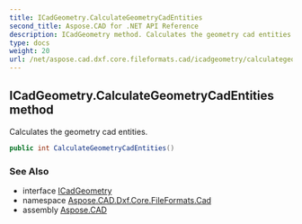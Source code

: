 ```yaml
---
title: ICadGeometry.CalculateGeometryCadEntities
second_title: Aspose.CAD for .NET API Reference
description: ICadGeometry method. Calculates the geometry cad entities
type: docs
weight: 20
url: /net/aspose.cad.dxf.core.fileformats.cad/icadgeometry/calculategeometrycadentities/
---
```

## ICadGeometry.CalculateGeometryCadEntities method

Calculates the geometry cad entities.

```csharp
public int CalculateGeometryCadEntities()
```

### See Also

* interface [ICadGeometry](../)
* namespace [Aspose.CAD.Dxf.Core.FileFormats.Cad](../../../aspose.cad.dxf.core.fileformats.cad/)
* assembly [Aspose.CAD](../../../)


